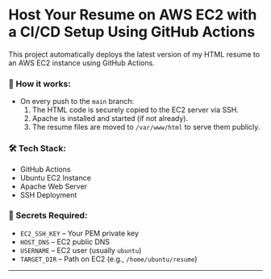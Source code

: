 # Host Your Resume on AWS EC2 with a CI/CD Setup Using GitHub Actions

This project automatically deploys the latest version of my HTML resume to an AWS EC2 instance using GitHub Actions.

### 🔧 How it works:
- On every push to the `main` branch:
  1. The HTML code is securely copied to the EC2 server via SSH.
  2. Apache is installed and started (if not already).
  3. The resume files are moved to `/var/www/html` to serve them publicly.

### 🛠️ Tech Stack:
- GitHub Actions
- Ubuntu EC2 Instance
- Apache Web Server
- SSH Deployment

### 🔐 Secrets Required:
- `EC2_SSH_KEY` – Your PEM private key
- `HOST_DNS` – EC2 public DNS
- `USERNAME` – EC2 user (usually `ubuntu`)
- `TARGET_DIR` – Path on EC2 (e.g., `/home/ubuntu/resume`)

---

